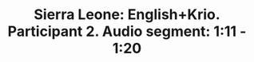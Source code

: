 ---
layout: manifest
title: 'Sierra Leone: English+Krio. Participant 2. Audio segment: 1:11 - 1:20'
manifest_name: sierra-leone-english-krio-participant-2-audio-segment-1-11-1-20

---